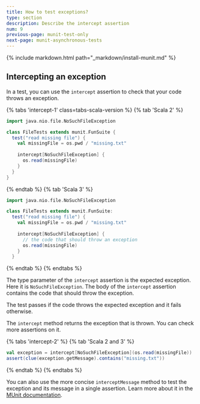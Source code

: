 ```yaml
---
title: How to test exceptions?
type: section
description: Describe the intercept assertion
num: 9
previous-page: munit-test-only
next-page: munit-asynchronous-tests
---
```


{% include markdown.html path="_markdown/install-munit.md" %}

## Intercepting an exception

In a test, you can use the `intercept` assertion to check that your code throws an exception.

{% tabs 'intercept-1' class=tabs-scala-version %}
{% tab 'Scala 2' %}
```scala
import java.nio.file.NoSuchFileException

class FileTests extends munit.FunSuite {
  test("read missing file") {
    val missingFile = os.pwd / "missing.txt"
    
    intercept[NoSuchFileException] { 
      os.read(missingFile)
    }
  }
}
```
{% endtab %}
{% tab 'Scala 3' %}
```scala
import java.nio.file.NoSuchFileException

class FileTests extends munit.FunSuite:
  test("read missing file") {
    val missingFile = os.pwd / "missing.txt"
    
    intercept[NoSuchFileException] {
      // the code that should throw an exception
      os.read(missingFile)
    }
  }
```
{% endtab %}
{% endtabs %}

The type parameter of the `intercept` assertion is the expected exception.
Here it is `NoSuchFileException`.
The body of the `intercept` assertion contains the code that should throw the exception.

The test passes if the code throws the expected exception and it fails otherwise.

The `intercept` method returns the exception that is thrown.
You can check more assertions on it.

{% tabs 'intercept-2' %}
{% tab 'Scala 2 and 3' %}
```scala
val exception = intercept[NoSuchFileException](os.read(missingFile))
assert(clue(exception.getMessage).contains("missing.txt"))
```
{% endtab %}
{% endtabs %}

You can also use the more concise `interceptMessage` method to test the exception and its message in a single assertion.
Learn more about it in the [MUnit documentation](https://scalameta.org/munit/docs/assertions.html#interceptmessage).
